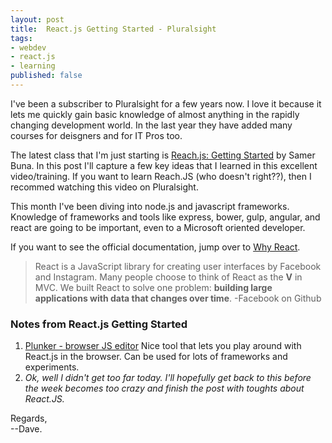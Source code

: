 ```yaml
---
layout: post
title:  React.js Getting Started - Pluralsight 
tags:
- webdev
- react.js
- learning
published: false
---
```

I've been a subscriber to Pluralsight for a few years now.  I love it
because it lets me quickly gain basic knowledge of almost anything in the
rapidly changing development world.  In the last year they have added
many courses for deisgners and for IT Pros too.  

The latest class that I'm just starting is 
[Reach.js: Getting Started](https://app.pluralsight.com/library/courses/react-js-getting-started/table-of-contents) 
by Samer Buna. In this post I'll capture a few key ideas that I learned
in this excellent video/training.  If you want to learn Reach.JS
(who doesn't right??), then I recommed watching this video on Pluralsight. 

This month I've been diving into node.js and javascript frameworks.
Knowledge of frameworks and tools like express, bower, gulp, angular, and react
are going to be important, even to a Microsoft oriented developer.   

If you want to see the official documentation, jump over to 
[Why React](https://facebook.github.io/react/docs/why-react.html). 
>  React is a JavaScript library for creating user interfaces by Facebook and Instagram. 
Many people choose to think of React as the **V** in MVC. We built React 
to solve one problem: **building large applications with data that 
changes over time**. -Facebook on Github

### Notes from React.js Getting Started
1. [Plunker - browser JS editor](https://plnkr.co) Nice tool that
lets you play around with React.js in the browser.  Can be used for 
lots of frameworks and experiments.  
2. *Ok, well I didn't get too far today.  I'll hopefully get back to this before the 
week becomes too crazy and finish the post with toughts about React.JS.*

Regards,  
--Dave.